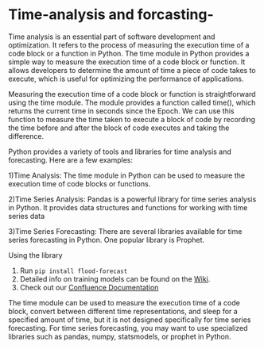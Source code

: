 # Time-analysis and forcasting-
Time analysis is an essential part of software development and optimization. It refers to the process of measuring the execution time of a code block or a function in Python. The time module in Python provides a simple way to measure the execution time of a code block or function. It allows developers to determine the amount of time a piece of code takes to execute, which is useful for optimizing the performance of applications.

Measuring the execution time of a code block or function is straightforward using the time module. The module provides a function called time(), which returns the current time in seconds since the Epoch. We can use this function to measure the time taken to execute a block of code by recording the time before and after the block of code executes and taking the difference.




Python provides a variety of tools and libraries for time analysis and forecasting. Here are a few examples:

1)Time Analysis: The time module in Python can be used to measure the execution time of code blocks or functions.

2)Time Series Analysis: Pandas is a powerful library for time series analysis in Python. It provides data structures and functions for working with time series data

3)Time Series Forecasting: There are several libraries available for time series forecasting in Python. One popular library is Prophet.

Using the library
1. Run `pip install flood-forecast`
2. Detailed info on training models can be found on the [Wiki](https://flow-forecast.atlassian.net/wiki/spaces/FF/pages/364019713/Training+Models).
3. Check out our [Confluence Documentation](https://flow-forecast.atlassian.net/wiki/spaces/FF/overview) 

The time module can be used to measure the execution time of a code block, convert between different time representations, and sleep for a specified amount of time, but it is not designed specifically for time series forecasting. For time series forecasting, you may want to use specialized libraries such as pandas, numpy, statsmodels, or prophet in Python.

